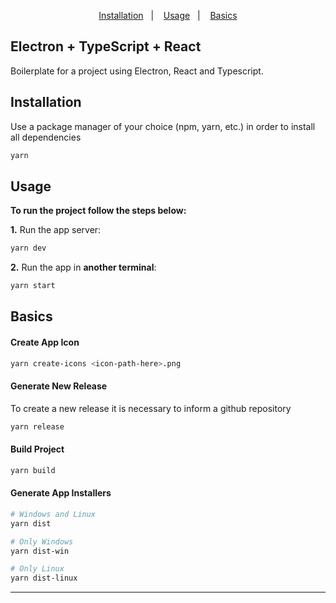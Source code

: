<p align="center">
  <a href="#-installation">Installation</a>&nbsp;&nbsp;&nbsp;|&nbsp;&nbsp;&nbsp;
  <a href="#-usage">Usage</a>&nbsp;&nbsp;&nbsp;|&nbsp;&nbsp;&nbsp;
  <a href="#-basics">Basics</a>
</p>

## Electron + TypeScript + React

Boilerplate for a project using Electron, React and Typescript.

## Installation

Use a package manager of your choice (npm, yarn, etc.) in order to install all dependencies

```bash
yarn
```

## Usage

**To run the project follow the steps below:**

**1.** Run the app server:

```bash
yarn dev
```

**2.** Run the app in **another terminal**:

```bash
yarn start
```

## Basics

#### Create App Icon

```bash
yarn create-icons <icon-path-here>.png
```

#### Generate New Release

To create a new release it is necessary to inform a github repository

```bash
yarn release
```

#### Build Project

```bash
yarn build
```

#### Generate App Installers

```bash
# Windows and Linux
yarn dist

# Only Windows
yarn dist-win

# Only Linux
yarn dist-linux
```

---

